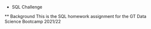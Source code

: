 * SQL Challenge

** Background
This is the SQL homework assignment for the GT Data Science Bootcamp 2021/22
